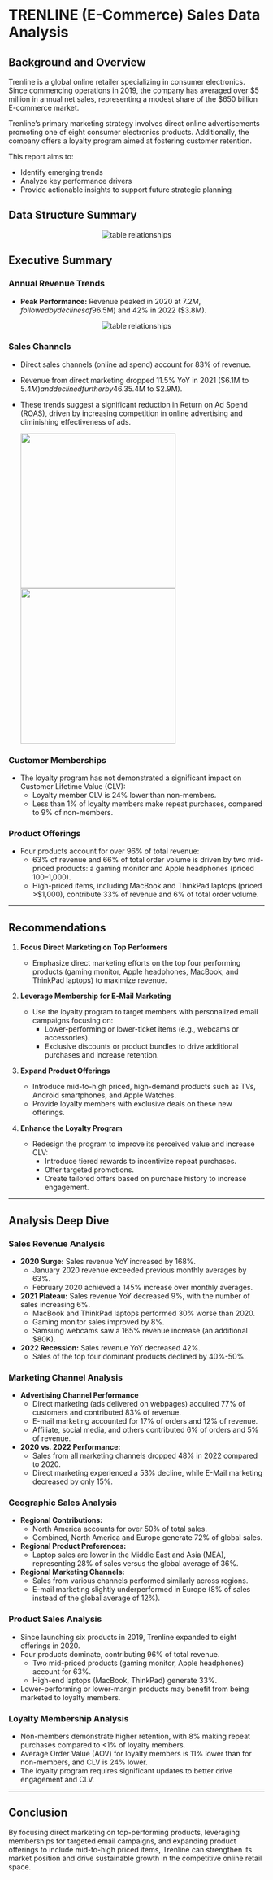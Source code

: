 # TRENLINE (E-Commerce) Sales Data Analysis  

## Background and Overview  
Trenline is a global online retailer specializing in consumer electronics. Since commencing operations in 2019, the company has averaged over $5 million in annual net sales, representing a modest share of the $650 billion E-commerce market.  

Trenline’s primary marketing strategy involves direct online advertisements promoting one of eight consumer electronics products. Additionally, the company offers a loyalty program aimed at fostering customer retention.  

This report aims to:  
- Identify emerging trends  
- Analyze key performance drivers  
- Provide actionable insights to support future strategic planning  



## Data Structure Summary  
<p align="center">
  <img src="visuals/data_relationships.png" alt="table relationships" />
</p>

## Executive Summary  

### Annual Revenue Trends  
- **Peak Performance:** Revenue peaked in 2020 at $7.2M, followed by declines of 9% in 2021 ($6.5M) and 42% in 2022 ($3.8M).  

<p align="center">
  <img src="visuals/Annual_Sales.PNG" alt="table relationships" />
</p>

### Sales Channels  
- Direct sales channels (online ad spend) account for 83% of revenue.  
- Revenue from direct marketing dropped 11.5% YoY in 2021 ($6.1M to $5.4M) and declined further by 46.3% YoY in 2022 ($5.4M to $2.9M).  
- These trends suggest a significant reduction in Return on Ad Spend (ROAS), driven by increasing competition in online advertising and diminishing effectiveness of ads.  

  <img src="visuals/Annual_Direct_Marketing_Sales.PNG" height="305">  <img src="visuals/Marketing_Channel_Revenue.PNG" height="305">  

### Customer Memberships  
- The loyalty program has not demonstrated a significant impact on Customer Lifetime Value (CLV):  
  - Loyalty member CLV is 24% lower than non-members.  
  - Less than 1% of loyalty members make repeat purchases, compared to 9% of non-members.  

### Product Offerings  
- Four products account for over 96% of total revenue:  
  - 63% of revenue and 66% of total order volume is driven by two mid-priced products: a gaming monitor and Apple headphones (priced $100–$1,000).  
  - High-priced items, including MacBook and ThinkPad laptops (priced >$1,000), contribute 33% of revenue and 6% of total order volume.  

---  

## Recommendations  

1. **Focus Direct Marketing on Top Performers**  
   - Emphasize direct marketing efforts on the top four performing products (gaming monitor, Apple headphones, MacBook, and ThinkPad laptops) to maximize revenue.  

2. **Leverage Membership for E-Mail Marketing**  
   - Use the loyalty program to target members with personalized email campaigns focusing on:  
     - Lower-performing or lower-ticket items (e.g., webcams or accessories).  
     - Exclusive discounts or product bundles to drive additional purchases and increase retention.  

3. **Expand Product Offerings**  
   - Introduce mid-to-high priced, high-demand products such as TVs, Android smartphones, and Apple Watches.  
   - Provide loyalty members with exclusive deals on these new offerings.  

4. **Enhance the Loyalty Program**  
   - Redesign the program to improve its perceived value and increase CLV:  
     - Introduce tiered rewards to incentivize repeat purchases.  
     - Offer targeted promotions.  
     - Create tailored offers based on purchase history to increase engagement.  

---  

## Analysis Deep Dive  

### Sales Revenue Analysis  
- **2020 Surge:** Sales revenue YoY increased by 168%.  
  - January 2020 revenue exceeded previous monthly averages by 63%.  
  - February 2020 achieved a 145% increase over monthly averages.  
- **2021 Plateau:** Sales revenue YoY decreased 9%, with the number of sales increasing 6%.  
  - MacBook and ThinkPad laptops performed 30% worse than 2020.  
  - Gaming monitor sales improved by 8%.  
  - Samsung webcams saw a 165% revenue increase (an additional $80K).  
- **2022 Recession:** Sales revenue YoY decreased 42%.  
  - Sales of the top four dominant products declined by 40%-50%.  

### Marketing Channel Analysis  
- **Advertising Channel Performance**  
  - Direct marketing (ads delivered on webpages) acquired 77% of customers and contributed 83% of revenue.  
  - E-mail marketing accounted for 17% of orders and 12% of revenue.  
  - Affiliate, social media, and others contributed 6% of orders and 5% of revenue.  
- **2020 vs. 2022 Performance:**  
  - Sales from all marketing channels dropped 48% in 2022 compared to 2020.  
  - Direct marketing experienced a 53% decline, while E-Mail marketing decreased by only 15%.  

### Geographic Sales Analysis  
- **Regional Contributions:**  
  - North America accounts for over 50% of total sales.  
  - Combined, North America and Europe generate 72% of global sales.  
- **Regional Product Preferences:**  
  - Laptop sales are lower in the Middle East and Asia (MEA), representing 28% of sales versus the global average of 36%.  
- **Regional Marketing Channels:**  
  - Sales from various channels performed similarly across regions.  
  - E-mail marketing slightly underperformed in Europe (8% of sales instead of the global average of 12%).  

### Product Sales Analysis  
- Since launching six products in 2019, Trenline expanded to eight offerings in 2020.  
- Four products dominate, contributing 96% of total revenue.  
  - Two mid-priced products (gaming monitor, Apple headphones) account for 63%.  
  - High-end laptops (MacBook, ThinkPad) generate 33%.  
- Lower-performing or lower-margin products may benefit from being marketed to loyalty members.  

### Loyalty Membership Analysis  
- Non-members demonstrate higher retention, with 8% making repeat purchases compared to <1% of loyalty members.  
- Average Order Value (AOV) for loyalty members is 11% lower than for non-members, and CLV is 24% lower.  
- The loyalty program requires significant updates to better drive engagement and CLV.  

---  

## Conclusion   

By focusing direct marketing on top-performing products, leveraging memberships for targeted email campaigns, and expanding product offerings to include mid-to-high priced items, Trenline can strengthen its market position and drive sustainable growth in the competitive online retail space.  
